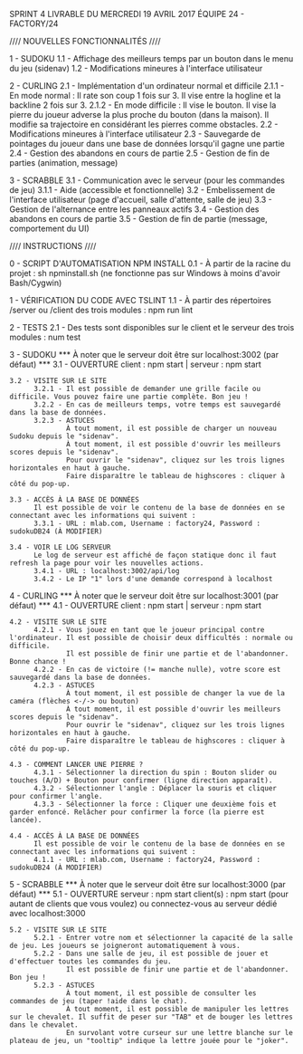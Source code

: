 SPRINT 4
LIVRABLE DU MERCREDI 19 AVRIL 2017
ÉQUIPE 24 - FACTORY/24

//// NOUVELLES FONCTIONNALITÉS ////

1 - SUDOKU
    1.1 - Affichage des meilleurs temps par un bouton dans le menu du jeu (sidenav)
    1.2 - Modifications mineures à l'interface utilisateur

2 - CURLING
    2.1 - Implémentation d'un ordinateur normal et difficile
    	  2.1.1 - En mode normal : Il rate son coup 1 fois sur 3. Il vise entre la hogline et la backline 2 fois sur 3.
    	  2.1.2 - En mode difficile : Il vise le bouton. Il vise la pierre du joueur adverse la plus proche du bouton (dans la maison). 
                Il modifie sa trajectoire en considérant les pierres comme obstacles.
    2.2 - Modifications mineures à l'interface utilisateur
    2.3 - Sauvegarde de pointages du joueur dans une base de données lorsqu'il gagne une partie
    2.4 - Gestion des abandons en cours de partie
    2.5 - Gestion de fin de parties (animation, message)

3 - SCRABBLE
    3.1 - Communication avec le serveur (pour les commandes de jeu)
          3.1.1 - Aide (accessible et fonctionnelle)
    3.2 - Embelissement de l'interface utilisateur (page d'accueil, salle d'attente, salle de jeu)
    3.3 - Gestion de l'alternance entre les panneaux actifs
    3.4 - Gestion des abandons en cours de partie
    3.5 - Gestion de fin de partie (message, comportement du UI)

//// INSTRUCTIONS ////

0 - SCRIPT D'AUTOMATISATION NPM INSTALL
    0.1 - À partir de la racine du projet : sh npminstall.sh (ne fonctionne pas sur Windows à moins d'avoir Bash/Cygwin)

1 - VÉRIFICATION DU CODE AVEC TSLINT
    1.1 - À partir des répertoires /server ou /client des trois modules : npm run lint

2 - TESTS
    2.1 - Des tests sont disponibles sur le client et le serveur des trois modules : num test

3 - SUDOKU *** À noter que le serveur doit être sur localhost:3002 (par défaut) ***
    3.1 - OUVERTURE
          client : npm start | serveur : npm start

    3.2 - VISITE SUR LE SITE
          3.2.1 - Il est possible de demander une grille facile ou difficile. Vous pouvez faire une partie complète. Bon jeu !
          3.2.2 - En cas de meilleurs temps, votre temps est sauvegardé dans la base de données.
          3.2.3 - ASTUCES
                  À tout moment, il est possible de charger un nouveau Sudoku depuis le "sidenav".
                  À tout moment, il est possible d'ouvrir les meilleurs scores depuis le "sidenav".
                  Pour ouvrir le "sidenav", cliquez sur les trois lignes horizontales en haut à gauche.
                  Faire disparaître le tableau de highscores : cliquer à côté du pop-up.

    3.3 - ACCÈS À LA BASE DE DONNÉES
          Il est possible de voir le contenu de la base de données en se connectant avec les informations qui suivent :  
          3.3.1 - URL : mlab.com, Username : factory24, Password : sudokuDB24 (À MODIFIER)
    
    3.4 - VOIR LE LOG SERVEUR
          Le log de serveur est affiché de façon statique donc il faut refresh la page pour voir les nouvelles actions.
          3.4.1 - URL : localhost:3002/api/log
          3.4.2 - Le IP "1" lors d'une demande correspond à localhost     

4 - CURLING *** À noter que le serveur doit être sur localhost:3001 (par défaut) ***
    4.1 - OUVERTURE
          client : npm start | serveur : npm start

    4.2 - VISITE SUR LE SITE
          4.2.1 - Vous jouez en tant que le joueur principal contre l'ordinateur. Il est possible de choisir deux difficultés : normale ou difficile.
                  Il est possible de finir une partie et de l'abandonner. Bonne chance !
          4.2.2 - En cas de victoire (!= manche nulle), votre score est sauvegardé dans la base de données.
          4.2.3 - ASTUCES
                  À tout moment, il est possible de changer la vue de la caméra (flèches <-/-> ou bouton)
                  À tout moment, il est possible d'ouvrir les meilleurs scores depuis le "sidenav".
                  Pour ouvrir le "sidenav", cliquez sur les trois lignes horizontales en haut à gauche.
                  Faire disparaître le tableau de highscores : cliquer à côté du pop-up.
    
    4.3 - COMMENT LANCER UNE PIERRE ?
          4.3.1 - Sélectionner la direction du spin : Bouton slider ou touches (A/D) + Bouton pour confirmer (ligne direction apparaît).
          4.3.2 - Sélectionner l'angle : Déplacer la souris et cliquer pour confirmer l'angle.
          4.3.3 - Sélectionner la force : Cliquer une deuxième fois et garder enfoncé. Relâcher pour confirmer la force (la pierre est lancée).
    
    4.4 - ACCÈS À LA BASE DE DONNÉES
          Il est possible de voir le contenu de la base de données en se connectant avec les informations qui suivent :  
          4.1.1 - URL : mlab.com, Username : factory24, Password : sudokuDB24 (À MODIFIER)

5 - SCRABBLE *** À noter que le serveur doit être sur localhost:3000 (par défaut) ***
    5.1 - OUVERTURE
          serveur : npm start
          client(s) : npm start (pour autant de clients que vous voulez) ou connectez-vous au serveur dédié avec localhost:3000

    5.2 - VISITE SUR LE SITE
          5.2.1 - Entrer votre nom et sélectionner la capacité de la salle de jeu. Les joueurs se joigneront automatiquement à vous.
          5.2.2 - Dans une salle de jeu, il est possible de jouer et d'effectuer toutes les commandes du jeu.
                  Il est possible de finir une partie et de l'abandonner. Bon jeu !
          5.2.3 - ASTUCES
                  À tout moment, il est possible de consulter les commandes de jeu (taper !aide dans le chat).
                  À tout moment, il est possible de manipuler les lettres sur le chevalet. Il suffit de peser sur "TAB" et de bouger les lettres dans le chevalet.
                  En survolant votre curseur sur une lettre blanche sur le plateau de jeu, un "tooltip" indique la lettre jouée pour le "joker".
